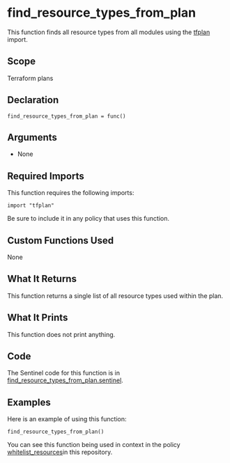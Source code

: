 # find_resource_types_from_plan
This function finds all resource types from all modules using the [tfplan](https://www.terraform.io/docs/enterprise/sentinel/import/tfplan.html) import.

## Scope
Terraform plans

## Declaration
`find_resource_types_from_plan = func()`

## Arguments
* None

## Required Imports
This function requires the following imports:
```
import "tfplan"
```
Be sure to include it in any policy that uses this function.

## Custom Functions Used
None

## What It Returns
This function returns a single list of all resource types used within the plan.

## What It Prints
This function does not print anything.

## Code
The Sentinel code for this function is in [find_resource_types_from_plan.sentinel](./find_resource_types_from_plan.sentinel).

## Examples
Here is an example of using this function:
```
find_resource_types_from_plan()
```
You can see this function being used in context in the policy [whitelist_resources](../../cloud-agnostic/whitelist-resources.sentinel)in this repository.
